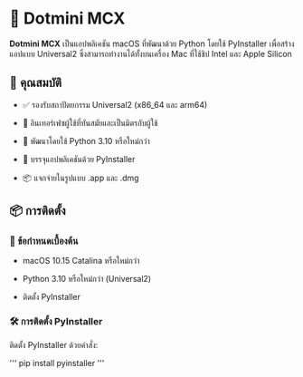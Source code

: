 **🚀 Dotmini MCX**
==================

**Dotmini MCX** เป็นแอปพลิเคชัน macOS ที่พัฒนาด้วย Python โดยใช้ PyInstaller เพื่อสร้างแอปแบบ Universal2 ซึ่งสามารถทำงานได้ทั้งบนเครื่อง Mac ที่ใช้ชิป Intel และ Apple Silicon

**🧰 คุณสมบัติ**
----------------

-   ✅ รองรับสถาปัตยกรรม Universal2 (x86_64 และ arm64)

-   🎨 อินเทอร์เฟซผู้ใช้ที่ทันสมัยและเป็นมิตรกับผู้ใช้

-   🐍 พัฒนาโดยใช้ Python 3.10 หรือใหม่กว่า

-   🧱 บรรจุแอปพลิเคชันด้วย PyInstaller

-   📦 แจกจ่ายในรูปแบบ .app และ .dmg

**📦 การติดตั้ง**
-----------------

### **🔧 ข้อกำหนดเบื้องต้น**

-   macOS 10.15 Catalina หรือใหม่กว่า

-   Python 3.10 หรือใหม่กว่า (Universal2)

-   ติดตั้ง PyInstaller

### **🛠️ การติดตั้ง PyInstaller**

ติดตั้ง PyInstaller ด้วยคำสั่ง: 

'''
pip install pyinstaller
'''

